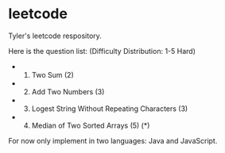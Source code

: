 # leetcode

Tyler's leetcode respository.


Here is the question list:
(Difficulty Distribution: 1-5 Hard)
* 1. Two Sum (2)
* 2. Add Two Numbers (3)
* 3. Logest String Without Repeating Characters (3)
* 4. Median of Two Sorted Arrays (5) (*)


For now only implement in two languages: Java and JavaScript.



